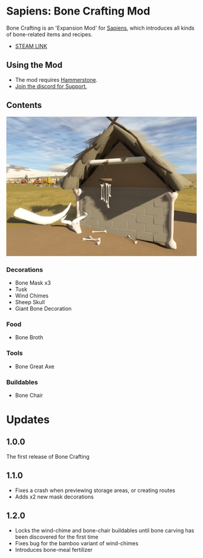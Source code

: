 # Sapiens: Bone Crafting Mod

Bone Crafting is an 'Expansion Mod' for [Sapiens](https://www.playsapiens.com/), which introduces all kinds of bone-related items and recipes.

 - [STEAM LINK](https://steamcommunity.com/sharedfiles/filedetails/?id=2966239212)

## Using the Mod
 - The mod requires [Hammerstone](https://steamcommunity.com/sharedfiles/filedetails/?id=2840825226).
 - [Join the discord for Support.](https://discord.gg/WnN8hj2Fyg)


## Contents

![](assets/screenshot.png)

### Decorations
 - Bone Mask x3
 - Tusk
 - Wind Chimes
 - Sheep Skull
 - Giant Bone Decoration

### Food
 - Bone Broth

### Tools
 - Bone Great Axe

### Buildables
 - Bone Chair

# Updates

## 1.0.0

The first release of Bone Crafting

## 1.1.0

 - Fixes a crash when previewing storage areas, or creating routes
 - Adds x2 new mask decorations

## 1.2.0

 - Locks the wind-chime and bone-chair buildables until bone carving has been discovered for the first time
 - Fixes bug for the bamboo variant of wind-chimes
 - Introduces bone-meal fertilizer